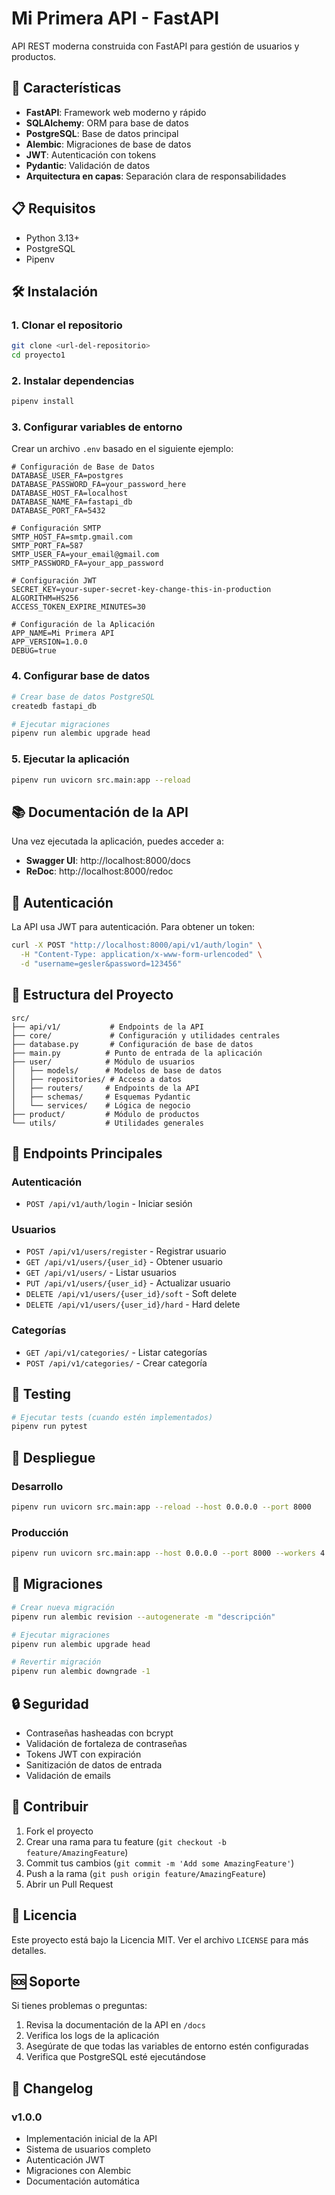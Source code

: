 # Mi Primera API - FastAPI

API REST moderna construida con FastAPI para gestión de usuarios y productos.

## 🚀 Características

- **FastAPI**: Framework web moderno y rápido
- **SQLAlchemy**: ORM para base de datos
- **PostgreSQL**: Base de datos principal
- **Alembic**: Migraciones de base de datos
- **JWT**: Autenticación con tokens
- **Pydantic**: Validación de datos
- **Arquitectura en capas**: Separación clara de responsabilidades

## 📋 Requisitos

- Python 3.13+
- PostgreSQL
- Pipenv

## 🛠️ Instalación

### 1. Clonar el repositorio
```bash
git clone <url-del-repositorio>
cd proyecto1
```

### 2. Instalar dependencias
```bash
pipenv install
```

### 3. Configurar variables de entorno
Crear un archivo `.env` basado en el siguiente ejemplo:

```env
# Configuración de Base de Datos
DATABASE_USER_FA=postgres
DATABASE_PASSWORD_FA=your_password_here
DATABASE_HOST_FA=localhost
DATABASE_NAME_FA=fastapi_db
DATABASE_PORT_FA=5432

# Configuración SMTP
SMTP_HOST_FA=smtp.gmail.com
SMTP_PORT_FA=587
SMTP_USER_FA=your_email@gmail.com
SMTP_PASSWORD_FA=your_app_password

# Configuración JWT
SECRET_KEY=your-super-secret-key-change-this-in-production
ALGORITHM=HS256
ACCESS_TOKEN_EXPIRE_MINUTES=30

# Configuración de la Aplicación
APP_NAME=Mi Primera API
APP_VERSION=1.0.0
DEBUG=true
```

### 4. Configurar base de datos
```bash
# Crear base de datos PostgreSQL
createdb fastapi_db

# Ejecutar migraciones
pipenv run alembic upgrade head
```

### 5. Ejecutar la aplicación
```bash
pipenv run uvicorn src.main:app --reload
```

## 📚 Documentación de la API

Una vez ejecutada la aplicación, puedes acceder a:

- **Swagger UI**: http://localhost:8000/docs
- **ReDoc**: http://localhost:8000/redoc

## 🔐 Autenticación

La API usa JWT para autenticación. Para obtener un token:

```bash
curl -X POST "http://localhost:8000/api/v1/auth/login" \
  -H "Content-Type: application/x-www-form-urlencoded" \
  -d "username=gesler&password=123456"
```

## 📁 Estructura del Proyecto

```
src/
├── api/v1/           # Endpoints de la API
├── core/             # Configuración y utilidades centrales
├── database.py       # Configuración de base de datos
├── main.py          # Punto de entrada de la aplicación
├── user/            # Módulo de usuarios
│   ├── models/      # Modelos de base de datos
│   ├── repositories/ # Acceso a datos
│   ├── routers/     # Endpoints de la API
│   ├── schemas/     # Esquemas Pydantic
│   └── services/    # Lógica de negocio
├── product/         # Módulo de productos
└── utils/           # Utilidades generales
```

## 🔧 Endpoints Principales

### Autenticación
- `POST /api/v1/auth/login` - Iniciar sesión

### Usuarios
- `POST /api/v1/users/register` - Registrar usuario
- `GET /api/v1/users/{user_id}` - Obtener usuario
- `GET /api/v1/users/` - Listar usuarios
- `PUT /api/v1/users/{user_id}` - Actualizar usuario
- `DELETE /api/v1/users/{user_id}/soft` - Soft delete
- `DELETE /api/v1/users/{user_id}/hard` - Hard delete

### Categorías
- `GET /api/v1/categories/` - Listar categorías
- `POST /api/v1/categories/` - Crear categoría

## 🧪 Testing

```bash
# Ejecutar tests (cuando estén implementados)
pipenv run pytest
```

## 🚀 Despliegue

### Desarrollo
```bash
pipenv run uvicorn src.main:app --reload --host 0.0.0.0 --port 8000
```

### Producción
```bash
pipenv run uvicorn src.main:app --host 0.0.0.0 --port 8000 --workers 4
```

## 📝 Migraciones

```bash
# Crear nueva migración
pipenv run alembic revision --autogenerate -m "descripción"

# Ejecutar migraciones
pipenv run alembic upgrade head

# Revertir migración
pipenv run alembic downgrade -1
```

## 🔒 Seguridad

- Contraseñas hasheadas con bcrypt
- Validación de fortaleza de contraseñas
- Tokens JWT con expiración
- Sanitización de datos de entrada
- Validación de emails

## 🤝 Contribuir

1. Fork el proyecto
2. Crear una rama para tu feature (`git checkout -b feature/AmazingFeature`)
3. Commit tus cambios (`git commit -m 'Add some AmazingFeature'`)
4. Push a la rama (`git push origin feature/AmazingFeature`)
5. Abrir un Pull Request

## 📄 Licencia

Este proyecto está bajo la Licencia MIT. Ver el archivo `LICENSE` para más detalles.

## 🆘 Soporte

Si tienes problemas o preguntas:

1. Revisa la documentación de la API en `/docs`
2. Verifica los logs de la aplicación
3. Asegúrate de que todas las variables de entorno estén configuradas
4. Verifica que PostgreSQL esté ejecutándose

## 🔄 Changelog

### v1.0.0
- Implementación inicial de la API
- Sistema de usuarios completo
- Autenticación JWT
- Migraciones con Alembic
- Documentación automática
